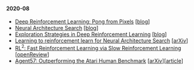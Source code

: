 #### 2020-08
- [Deep Reinforcement Learning: Pong from Pixels](notes/DRL-pong-from-pixels.md) [[blog](http://karpathy.github.io/2016/05/31/rl/)]
- [Neural Architecture Search](notes/NAS-lilian-blog.md) [[blog](https://lilianweng.github.io/lil-log/2020/08/06/neural-architecture-search.html)]
- [Exploration Strategies in Deep Reinforcement Learning](notes/Exploration-strats-in-DRL.md) [[blog](https://lilianweng.github.io/lil-log/2020/06/07/exploration-strategies-in-deep-reinforcement-learning.html)]
- [Learning to reinforcement learn for Neural Architecture Search](notes/learn-2-learn-NAS.md) [[arXiv](https://arxiv.org/abs/1911.03769)]
- [RL$^2$: Fast Reinforcement Learning via Slow Reinforcement Learning](notes/RL2-fast-rl-via-slow-rl.md) [[openReview](https://openreview.net/pdf?id=HkLXCE9lx)]
- [Agent57: Outperforming the Atari Human Benchmark](notes/agent57.md) [[arXiv](https://arxiv.org/abs/2003.13350)][[article](https://deepmind.com/blog/article/Agent57-Outperforming-the-human-Atari-benchmark)]